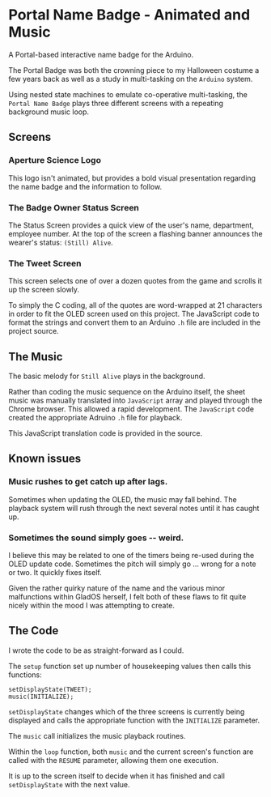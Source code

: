 # Portal Name Badge - Animated and Music
A Portal-based interactive name badge for the Arduino.


The Portal Badge was both the crowning piece to my Halloween costume a few years back as well as a study in multi-tasking on the `Arduino` system.

Using nested state machines to emulate co-operative multi-tasking, the `Portal Name Badge` plays three different screens with a repeating background music loop.

## Screens

### Aperture Science Logo

This logo isn't animated, but provides a bold visual presentation regarding the name badge and the information to follow.

### The Badge Owner Status Screen

The Status Screen provides a quick view of the user's name, department, employee number.  At the top of the
screen a flashing banner announces the wearer's status:  `(Still) Alive`.


### The Tweet Screen

This screen selects one of over a dozen quotes from the game and scrolls it up the screen slowly.

To simply the C coding, all of the quotes are word-wrapped at 21 characters in order to fit the OLED screen 
used on this project.  The JavaScript code to format the strings and convert them to an Arduino `.h` file are included in the project source.


## The Music

The basic melody for `Still Alive` plays in the background.

Rather than coding the music sequence on the Arduino itself, the sheet music was manually translated into
`JavaScript` array and played through the Chrome browser.  This allowed a rapid development.  The `JavaScript`
code created the appropriate Adruino `.h` file for playback.

This JavaScript translation code is provided in the source.

## Known issues

### Music rushes to get catch up after lags.

Sometimes when updating the OLED, the music may fall behind.  The playback system will rush through the next several
notes until it has caught up.

### Sometimes the sound simply goes -- weird.

I believe this may be related to one of the timers being re-used during the OLED update code.  Sometimes the 
pitch will simply go ... wrong for a note or two.  It quickly fixes itself.

Given the rather quirky nature of the name and the various minor malfunctions within GladOS herself, 
I felt both of these flaws to fit quite nicely within the mood I was attempting to create.

## The Code

I wrote the code to be as straight-forward as I could.


The `setup` function set up number of housekeeping values then calls this functions:

    setDisplayState(TWEET);
    music(INITIALIZE);

`setDisplayState` changes which of the three screens is currently being displayed and calls the appropriate
function with the `INITIALIZE` parameter.

The `music` call initializes the music playback routines.

Within the `loop` function, both `music` and the current screen's function are called with the `RESUME`
parameter, allowing them one execution.

It is up to the screen itself to decide when it has finished and call `setDisplayState` with the next value.

  


